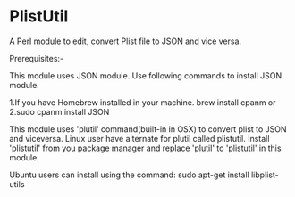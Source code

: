 # PlistUtil
A Perl module to edit, convert Plist file to JSON and vice versa.

Prerequisites:-

This module uses JSON module. Use following commands to install JSON module.

1.If you have Homebrew installed in your machine.
  brew install cpanm
    or 
2.sudo cpanm install JSON

This module uses 'plutil' command(built-in in OSX) to convert plist to JSON and viceversa.
Linux user have alternate for plutil called plistutil.
Install 'plistutil' from you package manager and replace 'plutil' to 'plistutil' in this module.

Ubuntu users can install using the command: sudo apt-get install libplist-utils
